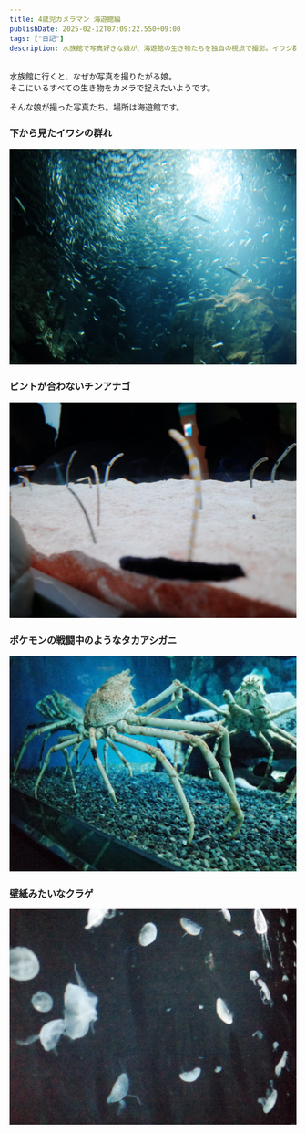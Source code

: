 ```yaml
---
title: 4歳児カメラマン 海遊館編
publishDate: 2025-02-12T07:09:22.550+09:00
tags: ["日記"]
description: 水族館で写真好きな娘が、海遊館の生き物たちを独自の視点で撮影。イワシ群れやピント外のチンアナゴ、戦闘中のタカアシガニ、壁紙のようなクラゲなど、ユニークな瞬間を捉えています。
---
```


水族館に行くと、なぜか写真を撮りたがる娘。  
そこにいるすべての生き物をカメラで捉えたいようです。

そんな娘が撮った写真たち。場所は海遊館です。

### 下から見たイワシの群れ

![下から見たイワシの群れ](../images/4yo-photographer-kaiyukan/R0002207.jpg)

### ピントが合わないチンアナゴ

![ピントが合わないチンアナゴ](../images/4yo-photographer-kaiyukan/R0002228.jpg)

### ポケモンの戦闘中のようなタカアシガニ

![ポケモンの戦闘中のようなタカアシガニ](../images/4yo-photographer-kaiyukan/R0002270.jpg)

### 壁紙みたいなクラゲ

![壁紙みたいなクラゲ](../images/4yo-photographer-kaiyukan/R0002305.jpg)
